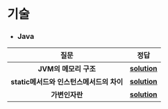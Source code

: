 # 기술 
- ### Java
| 질문 | 정답 |   
| :--: | :--: |   
|__JVM의 메모리 구조__  |__[solution](https://github.com/jhmin-kk99/Coding-Interview/blob/main/solution/sol_1.txt)__  |
|__static메서드와 인스턴스메서드의 차이__  |__[solution](https://github.com/jhmin-kk99/Coding-Interview/blob/main/solution/so1_2.txt)__  |
|__가변인자란__  |__[solution](https://github.com/jhmin-kk99/Coding-Interview/blob/main/solution/so1_3.txt)__  |
